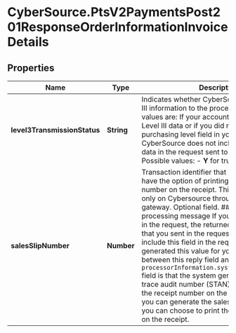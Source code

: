 # CyberSource.PtsV2PaymentsPost201ResponseOrderInformationInvoiceDetails

## Properties
Name | Type | Description | Notes
------------ | ------------- | ------------- | -------------
**level3TransmissionStatus** | **String** | Indicates whether CyberSource sent the Level III information to the processor. The possible values are:  If your account is not enabled for Level III data or if you did not include the purchasing level field in your request, CyberSource does not include the Level III data in the request sent to the processor.  Possible values: - **Y** for true - **N** for false  | [optional] 
**salesSlipNumber** | **Number** | Transaction identifier that is generated. You have the option of printing the sales slip number on the receipt. This field is supported only on Cybersource through Visanet and JCN gateway.  Optional field.  #### Card Present processing message If you included this field in the request, the returned value is the value that you sent in the request. If you did not include this field in the request, the system generated this value for you.  The difference between this reply field and the `processorInformation.systemTraceAuditNumber` field is that the system generates the system trace audit number (STAN), and you must print the receipt number on the receipt; whereas you can generate the sales slip number, and you can choose to print the sales slip number on the receipt.  | [optional] 


